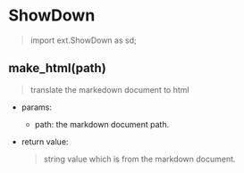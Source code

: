 # ShowDown
> import ext.ShowDown as sd;

## make_html(path)
  > translate the markedown document to html

  - params:
    - path: the markdown document path.

  - return value:
    > string value which is from the markdown document.
